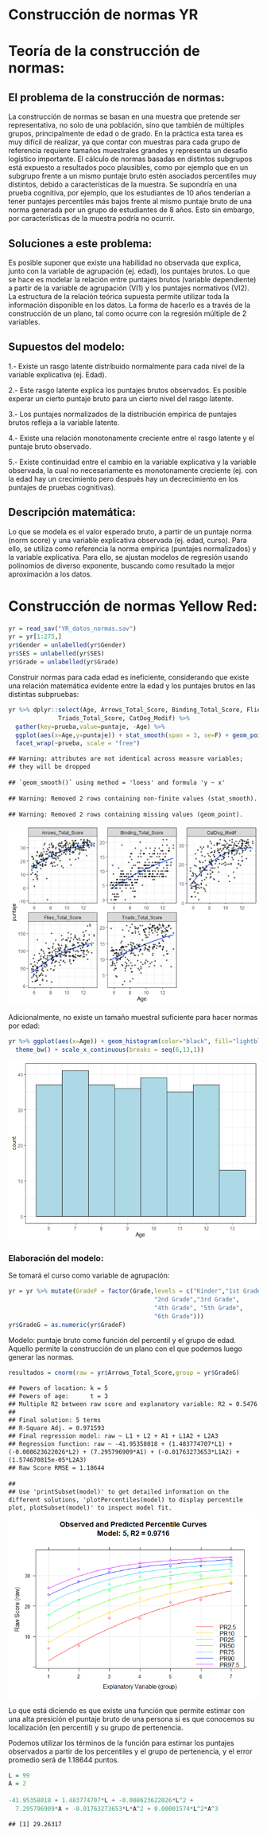 Construcción de normas YR
================

# Teoría de la construcción de normas:

## El problema de la construcción de normas:

La construcción de normas se basan en una muestra que pretende ser
representativa, no solo de una población, sino que también de múltiples
grupos, principalmente de edad o de grado. En la práctica esta tarea es
muy difícil de realizar, ya que contar con muestras para cada grupo de
referencia requiere tamaños muestrales grandes y representa un desafío
logístico importante. El cálculo de normas basadas en distintos
subgrupos está expuesto a resultados poco plausibles, como por ejemplo
que en un subgrupo frente a un mismo puntaje bruto estén asociados
percentiles muy distintos, debido a características de la muestra. Se
supondría en una prueba cognitiva, por ejemplo, que los estudiantes de
10 años tenderían a tener puntajes percentiles más bajos frente al mismo
puntaje bruto de una norma generada por un grupo de estudiantes de 8
años. Esto sin embargo, por características de la muestra podría no
ocurrir.

## Soluciones a este problema:

Es posible suponer que existe una habilidad no observada que explica,
junto con la variable de agrupación (ej. edad), los puntajes brutos. Lo
que se hace es modelar la relación entre puntajes brutos (variable
dependiente) a partir de la variable de agrupación (VI1) y los puntajes
normativos (VI2). La estructura de la relación teórica supuesta permite
utilizar toda la información disponible en los datos. La forma de
hacerlo es a través de la construcción de un plano, tal como ocurre con
la regresión múltiple de 2 variables.

## Supuestos del modelo:

1.- Existe un rasgo latente distribuido normalmente para cada nivel de
la variable explicativa (ej. Edad).

2.- Este rasgo latente explica los puntajes brutos observados. Es
posible experar un cierto puntaje bruto para un cierto nivel del rasgo
latente.

3.- Los puntajes normalizados de la distribución empírica de puntajes
brutos refleja a la variable latente.

4.- Existe una relación monotonamente creciente entre el rasgo latente y
el puntaje bruto observado.

5.- Existe continuidad entre el cambio en la variable explicativa y la
variable observada, la cual no necesariamente es monotonamente creciente
(ej. con la edad hay un crecimiento pero después hay un decrecimiento en
los puntajes de pruebas cognitivas).

## Descripción matemática:

Lo que se modela es el valor esperado bruto, a partir de un puntaje
norma (norm score) y una variable explicativa observada (ej. edad,
curso). Para ello, se utiliza como referencia la norma empírica
(puntajes normalizados) y la variable explicativa. Para ello, se ajustan
modelos de regresión usando polinomios de diverso exponente, buscando
como resultado la mejor aproximación a los datos.

# Construcción de normas Yellow Red:

``` r
yr = read_sav("YR_datos_normas.sav")
yr = yr[1:275,]
yr$Gender = unlabelled(yr$Gender)
yr$SES = unlabelled(yr$SES)
yr$Grade = unlabelled(yr$Grade)
```

Construir normas para cada edad es ineficiente, considerando que existe
una relación matemática evidente entre la edad y los puntajes brutos en
las distintas subpruebas:

``` r
yr %>% dplyr::select(Age, Arrows_Total_Score, Binding_Total_Score, Flies_Total_Score,
              Triads_Total_Score, CatDog_Modif) %>% 
  gather(key=prueba,value=puntaje, -Age) %>% 
  ggplot(aes(x=Age,y=puntaje)) + stat_smooth(span = 3, se=F) + geom_point(alpha=.5,size=1) + theme_bw() +
  facet_wrap(~prueba, scale = "free")
```

    ## Warning: attributes are not identical across measure variables;
    ## they will be dropped

    ## `geom_smooth()` using method = 'loess' and formula 'y ~ x'

    ## Warning: Removed 2 rows containing non-finite values (stat_smooth).

    ## Warning: Removed 2 rows containing missing values (geom_point).

![](continuous_smooth_norming_files/figure-gfm/unnamed-chunk-2-1.png)<!-- -->

Adicionalmente, no existe un tamaño muestral suficiente para hacer
normas por edad:

``` r
yr %>% ggplot(aes(x=Age)) + geom_histogram(color="black", fill="lightblue", binwidth = 1) +
  theme_bw() + scale_x_continuous(breaks = seq(6,13,1))
```

![](continuous_smooth_norming_files/figure-gfm/unnamed-chunk-3-1.png)<!-- -->

### Elaboración del modelo:

Se tomará el curso como variable de agrupación:

``` r
yr = yr %>% mutate(GradeF = factor(Grade,levels = c("Kinder","1st Grade",
                                         "2nd Grade","3rd Grade",
                                         "4th Grade", "5th Grade",
                                         "6th Grade")))
yr$GradeG = as.numeric(yr$GradeF)
```

Modelo: puntaje bruto como función del percentil y el grupo de edad.
Aquello permite la construcción de un plano con el que podemos luego
generar las normas.

``` r
resultados = cnorm(raw = yr$Arrows_Total_Score,group = yr$GradeG)
```

    ## Powers of location: k = 5
    ## Powers of age:      t = 3
    ## Multiple R2 between raw score and explanatory variable: R2 = 0.5476
    ## 
    ## Final solution: 5 terms
    ## R-Square Adj. = 0.971593
    ## Final regression model: raw ~ L1 + L2 + A1 + L1A2 + L2A3
    ## Regression function: raw ~ -41.95358018 + (1.483774707*L1) + (-0.008623622026*L2) + (7.295796909*A1) + (-0.01763273653*L1A2) + (1.574670815e-05*L2A3)
    ## Raw Score RMSE = 1.18644

    ## 
    ## Use 'printSubset(model)' to get detailed information on the different solutions, 'plotPercentiles(model) to display percentile plot, plotSubset(model)' to inspect model fit.

![](continuous_smooth_norming_files/figure-gfm/unnamed-chunk-5-1.png)<!-- -->

Lo que está diciendo es que existe una función que permite estimar con
una alta presición el puntaje bruto de una persona si es que conocemos
su localización (en percentil) y su grupo de pertenencia.

Podemos utilizar los términos de la función para estimar los puntajes
observados a partir de los percentiles y el grupo de pertenencia, y el
error promedio será de 1.18644 puntos.

``` r
L = 99
A = 2

-41.95358018 + 1.483774707*L + -0.008623622026*L^2 + 
  7.295796909*A + -0.01763273653*L*A^2 + 0.00001574*L^2*A^3
```

    ## [1] 29.26317
